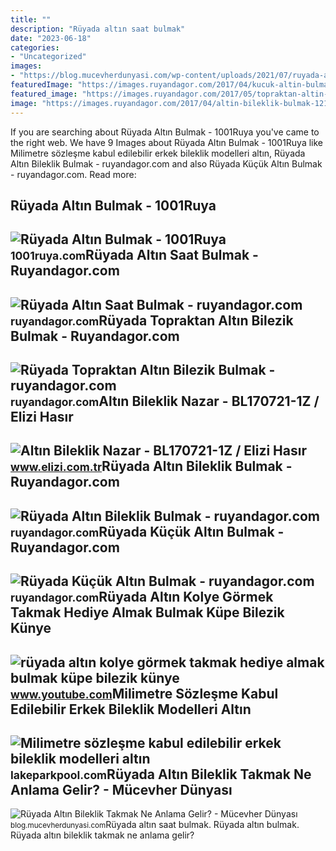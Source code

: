 ```yaml
---
title: ""
description: "Rüyada altın saat bulmak"
date: "2023-06-18"
categories:
- "Uncategorized"
images:
- "https://blog.mucevherdunyasi.com/wp-content/uploads/2021/07/ruyada-altin-bileklik-bulmak-768x504.jpg"
featuredImage: "https://images.ruyandagor.com/2017/04/kucuk-altin-bulmak-0306.jpg"
featured_image: "https://images.ruyandagor.com/2017/05/topraktan-altin-bilezik-bulmak-1304.jpg"
image: "https://images.ruyandagor.com/2017/04/altin-bileklik-bulmak-1215.jpg"
---
```


If you are searching about Rüyada Altın Bulmak - 1001Ruya you've came to the right web. We have 9 Images about Rüyada Altın Bulmak - 1001Ruya like Milimetre sözleşme kabul edilebilir erkek bileklik modelleri altın, Rüyada Altın Bileklik Bulmak - ruyandagor.com and also Rüyada Küçük Altın Bulmak - ruyandagor.com. Read more:

Rüyada Altın Bulmak - 1001Ruya
------------------------------

 ![Rüyada Altın Bulmak - 1001Ruya](https://1001ruya.com/wp-content/uploads/ruyada-altin-bulmak-1024x576.jpg) <small>1001ruya.com</small>Rüyada Altın Saat Bulmak - Ruyandagor.com
-----------------------------------------

 ![Rüyada Altın Saat Bulmak - ruyandagor.com](https://images.ruyandagor.com/2017/04/altin-saat-bulmak-0057.jpg) <small>ruyandagor.com</small>Rüyada Topraktan Altın Bilezik Bulmak - Ruyandagor.com
------------------------------------------------------

 ![Rüyada Topraktan Altın Bilezik Bulmak - ruyandagor.com](https://images.ruyandagor.com/2017/05/topraktan-altin-bilezik-bulmak-1304.jpg) <small>ruyandagor.com</small>Altın Bileklik Nazar - BL170721-1Z / Elizi Hasır
------------------------------------------------

 ![Altın Bileklik Nazar - BL170721-1Z / Elizi Hasır](https://www.elizi.com.tr/resim/kategori/22-ayar-mesh-altın-bileklik.jpg) <small>www.elizi.com.tr</small>Rüyada Altın Bileklik Bulmak - Ruyandagor.com
---------------------------------------------

 ![Rüyada Altın Bileklik Bulmak - ruyandagor.com](https://images.ruyandagor.com/2017/04/altin-bileklik-bulmak-1215.jpg) <small>ruyandagor.com</small>Rüyada Küçük Altın Bulmak - Ruyandagor.com
------------------------------------------

 ![Rüyada Küçük Altın Bulmak - ruyandagor.com](https://images.ruyandagor.com/2017/04/kucuk-altin-bulmak-0306.jpg) <small>ruyandagor.com</small>Rüyada Altın Kolye Görmek Takmak Hediye Almak Bulmak Küpe Bilezik Künye
-----------------------------------------------------------------------

 ![rüyada altın kolye görmek takmak hediye almak bulmak küpe bilezik künye](https://i.ytimg.com/vi/7WGYVCe6hIQ/maxresdefault.jpg) <small>www.youtube.com</small>Milimetre Sözleşme Kabul Edilebilir Erkek Bileklik Modelleri Altın
------------------------------------------------------------------

 ![Milimetre sözleşme kabul edilebilir erkek bileklik modelleri altın](https://www.altinplaza.com/images/urunler/Altin-Isimli-Bileklik-Kadin-Ve-Erkek-KN02943-resim3-22132.jpg) <small>lakeparkpool.com</small>Rüyada Altın Bileklik Takmak Ne Anlama Gelir? - Mücevher Dünyası
----------------------------------------------------------------

 ![Rüyada Altın Bileklik Takmak Ne Anlama Gelir? - Mücevher Dünyası](https://blog.mucevherdunyasi.com/wp-content/uploads/2021/07/ruyada-altin-bileklik-bulmak-768x504.jpg) <small>blog.mucevherdunyasi.com</small>Rüyada altın saat bulmak. Rüyada altın bulmak. Rüyada altın bileklik takmak ne anlama gelir?
